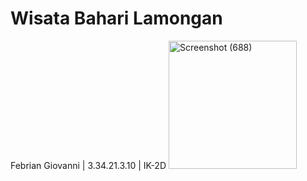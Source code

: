 # Wisata Bahari Lamongan
Febrian Giovanni | 3.34.21.3.10 | IK-2D
<img width="205" alt="Screenshot (688)" src="https://user-images.githubusercontent.com/116758794/198186638-7a075ab1-c4f5-473e-ae20-84fd0c86bf92.png">
